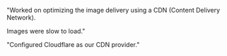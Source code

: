 "Worked on optimizing the image delivery using a CDN (Content Delivery Network).

Images were slow to load."

"Configured Cloudflare as our CDN provider."